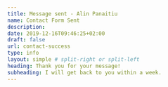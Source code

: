 ```yaml
---
title: Message sent - Alin Panaitiu
name: Contact Form Sent
description:
date: 2019-12-16T09:46:25+02:00
draft: false
url: contact-success
type: info
layout: simple # split-right or split-left
heading: Thank you for your message!
subheading: I will get back to you within a week.
---
```


